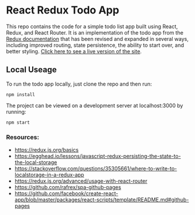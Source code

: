 # React Redux Todo App

This repo contains the code for a simple todo list app built using React, Redux, and React Router. It is an implementation of the todo app from the [Redux documentation](https://redux.js.org/basics) that has been revised and expanded in several ways, including improved routing, state persistence, the ability to start over, and better styling. [Click here to see a live version of the site](https://mjbuckley.github.io/react-redux-todo-app).


## Local Useage

To run the todo app locally, just clone the repo and then run:
```
npm install
```
The project can be viewed on a development server at localhost:3000 by running:
```
npm start
```


### Resources:

- https://redux.js.org/basics
- https://egghead.io/lessons/javascript-redux-persisting-the-state-to-the-local-storage
- https://stackoverflow.com/questions/35305661/where-to-write-to-localstorage-in-a-redux-app
- https://redux.js.org/advanced/usage-with-react-router
- https://github.com/rafrex/spa-github-pages
- https://github.com/facebook/create-react-app/blob/master/packages/react-scripts/template/README.md#github-pages
